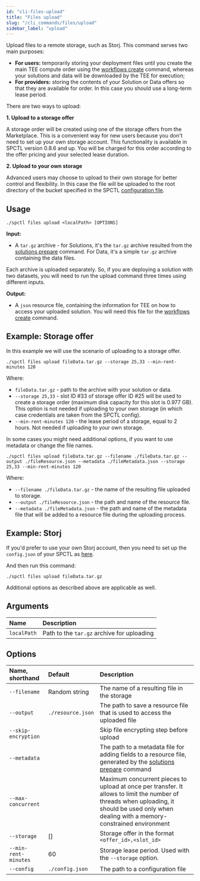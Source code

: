 ```yaml
---
id: "cli-files-upload"
title: "Files upload"
slug: "/cli_commands/files/upload"
sidebar_label: "upload"
---
```


Upload files to a remote storage, such as Storj. This command serves two main purposes:

* **For users:** temporarily storing your deployment files until you create the main TEE compute order using the [workflows create](/developers/cli_commands/workflows/create) command, whereas your solutions and data will be downloaded by the TEE for execution;
* **For providers:** storing the contents of your Solution or Data offers so that they are available for order. In this case you should use a long-term lease period.

There are two ways to upload:

**1. Upload to a storage offer** 
 
A storage order will be created using one of the storage offers from the Marketplace. This is a convenient way for new users because you don't need to set up your own storage account. This functionality is available in SPCTL version 0.8.6 and up. You will be charged for this order according to the offer pricing and your selected lease duration.

**2. Upload to your own storage**

Advanced users may choose to upload to their own storage for better control and flexibility. In this case the file will be uploaded to the root directory of the bucket specified in the SPCTL [configuration file](/developers/cli_guides/configuring#set-up-storj).

## Usage

```
./spctl files upload <localPath> [OPTIONS]
```

**Input:**

* A `tar.gz` archive - for Solutions, it's the `tar.gz` archive resulted from the [solutions prepare](/developers/cli_commands/solutions/prepare) command. For Data, it's a simple `tar.gz` archive containing the data files.

Each archive is uploaded separately. So, if you are deploying a solution with two datasets, you will need to run the upload command three times using different inputs.

**Output:**

* A `json` resource file, containing the information for TEE on how to access your uploaded solution. You will need this file for the  [workflows create](/developers/cli_commands/workflows/create#example-using-own-solution-and-data) command.

## Example: Storage offer

In this example we will use the scenario of uploading to a storage offer.

```
./spctl files upload fileData.tar.gz --storage 25,33 --min-rent-minutes 120
```

Where:
* `fileData.tar.gz` - path to the archive with your solution or data. 
* `--storage 25,33` - slot ID #33 of storage offer ID #25 will be used to create a storage order (maximum disk capacity for this slot is 0.977 GB). This option is not needed if uploading to your own storage (in which case credentials are taken from the SPCTL config).
* `--min-rent-minutes 120` - the lease period of a storage, equal to 2 hours. Not needed if uploading to your own storage.

In some cases you might need additional options, if you want to use metadata or change the file names.

```
./spctl files upload fileData.tar.gz --filename ./fileData.tar.gz --output ./fileResource.json --metadata ./fileMetadata.json --storage 25,33 --min-rent-minutes 120
```

Where:
* `--filename ./fileData.tar.gz` - the name of the resulting file uploaded to storage.
* `--output ./fileResource.json` - the path and name of the resource file.
* `--metadata ./fileMetadata.json` - the path and name of the metadata file that will be added to a resource file during the uploading process.

## Example: Storj

If you'd prefer to use your own Storj account, then you need to set up the `config.json` of your SPCTL as [here](/developers/cli_guides/configuring#set-up-storj).

And then run this command:

```
./spctl files upload fileData.tar.gz
```

Additional options as described above are applicable as well.

## Arguments

|**Name**| **Description**                |
| :- |:-------------------------------|
|`localPath`| Path to the `tar.gz` archive for uploading |

## Options

| **Name, shorthand**  | **Default**       | **Description**                                                                                                                                                                                                         |
|:---------------------|:------------------|:------------------------------------------------------------------------------------------------------------------------------------------------------------------------------------------------------------------------|
| `--filename`         | Random string     | The name of a resulting file in the storage                                                                                                                                                                             |
| `--output`           | `./resource.json` | The path to save a resource file that is used to access the uploaded file                                                                                                                                               |
| `--skip-encryption`  |                   | Skip file encrypting step before upload                                                                                                                                                                                 |
| `--metadata`         |                   | The path to a metadata file for adding fields to a resource file, generated by the [solutions prepare](/developers/cli_commands/solutions/prepare) command |
| `--max-concurrent`   |             | Maximum concurrent pieces to upload at once per transfer. It allows to limit the number of threads when uploading, it should be used only when dealing with a memory-constrained environment                            |
| `--storage`          | []                | Storage offer in the format `<offer_id>,<slot_id>`                                                                                                                                                                      |
| `--min-rent-minutes` | 60                | Storage lease period. Used with the `--storage` option.               |
| `--config`           | `./config.json`   | The path to a configuration file                                                                                                                                                                                        |

